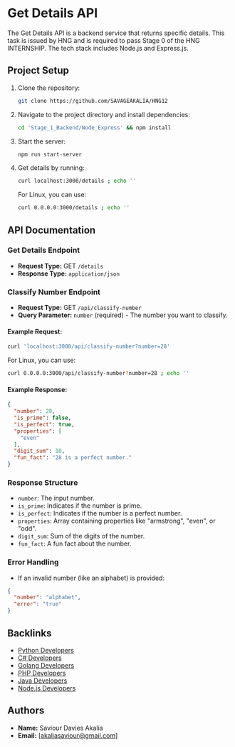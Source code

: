 # Get Details API

The Get Details API is a backend service that returns specific details.
This task is issued by HNG and is required to pass Stage 0 of the HNG INTERNSHIP.
The tech stack includes Node.js and Express.js.

## Project Setup

1. Clone the repository:
   ```bash
   git clone https://github.com/SAVAGEAKALIA/HNG12
   ```

2. Navigate to the project directory and install dependencies:
   ```bash
   cd 'Stage_1_Backend/Node_Express' && npm install
   ```

3. Start the server:
   ```bash
   npm run start-server
   ```

4. Get details by running:
   ```bash
   curl localhost:3000/details ; echo ''
   ```

   For Linux, you can use:
   ```bash
   curl 0.0.0.0:3000/details ; echo ''
   ```

## API Documentation

### Get Details Endpoint

- **Request Type:** GET `/details`
- **Response Type:** `application/json`

### Classify Number Endpoint

- **Request Type:** GET `/api/classify-number`
- **Query Parameter:** `number` (required) - The number you want to classify.

#### Example Request:

```bash
curl 'localhost:3000/api/classify-number?number=28'
```

For Linux, you can use:

   ```bash
   curl 0.0.0.0:3000/api/classify-number?number=28 ; echo ''
   ```

#### Example Response:

```json
{
  "number": 28,
  "is_prime": false,
  "is_perfect": true,
  "properties": [
    "even"
  ],
  "digit_sum": 10,
  "fun_fact": "28 is a perfect number."
}
```

### Response Structure

- `number`: The input number.
- `is_prime`: Indicates if the number is prime.
- `is_perfect`: Indicates if the number is a perfect number.
- `properties`: Array containing properties like "armstrong", "even", or "odd".
- `digit_sum`: Sum of the digits of the number.
- `fun_fact`: A fun fact about the number.

### Error Handling

- If an invalid number (like an alphabet) is provided:

```json
{
  "number": "alphabet",
  "error": "true"
}
```

## Backlinks

- [Python Developers](https://hng.tech/hire/python-developers)
- [C# Developers](https://hng.tech/hire/csharp-developers)
- [Golang Developers](https://hng.tech/hire/golang-developers)
- [PHP Developers](https://hng.tech/hire/php-developers)
- [Java Developers](https://hng.tech/hire/java-developers)
- [Node.js Developers](https://hng.tech/hire/nodejs-developers)

## Authors

- **Name:** Saviour Davies Akalia
- **Email:** [akaliasaviour@gmail.com]

